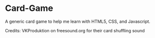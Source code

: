 # Card-Game
A generic card game to help me learn with HTML5, CSS, and Javascript.

Credits:
VKProduktion on freesound.org for their card shuffling sound
